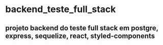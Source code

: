 # backend_teste_full_stack
## projeto backend do teste full stack em postgre, express, sequelize, react, styled-components
